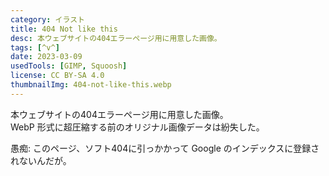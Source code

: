 ```yaml
---
category: イラスト
title: 404 Not like this
desc: 本ウェブサイトの404エラーページ用に用意した画像。
tags: [^v^]
date: 2023-03-09
usedTools: [GIMP, Squoosh]
license: CC BY-SA 4.0
thumbnailImg: 404-not-like-this.webp
---
```


本ウェブサイトの404エラーページ用に用意した画像。  
WebP 形式に超圧縮する前のオリジナル画像データは紛失した。

愚痴: このページ、ソフト404に引っかかって Google のインデックスに登録されないんだが。
